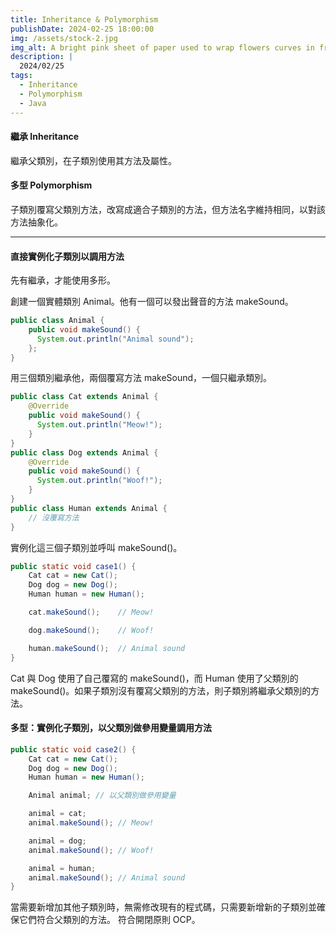 ```yaml
---
title: Inheritance & Polymorphism
publishDate: 2024-02-25 18:00:00
img: /assets/stock-2.jpg
img_alt: A bright pink sheet of paper used to wrap flowers curves in front of rich blue background
description: |
  2024/02/25
tags:
  - Inheritance
  - Polymorphism
  - Java
---
```


#### 繼承 Inheritance

繼承父類別，在子類別使用其方法及屬性。

#### 多型 Polymorphism

子類別覆寫父類別方法，改寫成適合子類別的方法，但方法名字維持相同，以對該方法抽象化。

---

#### 直接實例化子類別以調用方法

先有繼承，才能使用多形。

創建一個實體類別 Animal。他有一個可以發出聲音的方法 makeSound。

```java
public class Animal {
    public void makeSound() {
      System.out.println("Animal sound");
    };
}
```

用三個類別繼承他，兩個覆寫方法 makeSound，一個只繼承類別。

```java
public class Cat extends Animal {
    @Override
    public void makeSound() {
      System.out.println("Meow!");
    }
}
public class Dog extends Animal {
    @Override
    public void makeSound() {
      System.out.println("Woof!");
    }
}
public class Human extends Animal {
    // 沒覆寫方法
}
```

實例化這三個子類別並呼叫 makeSound()。

```java
public static void case1() {
    Cat cat = new Cat();
    Dog dog = new Dog();
    Human human = new Human();

    cat.makeSound();    // Meow!

    dog.makeSound();    // Woof!

    human.makeSound();  // Animal sound
}
```

Cat 與 Dog 使用了自己覆寫的 makeSound()，而 Human 使用了父類別的 makeSound()。如果子類別沒有覆寫父類別的方法，則子類別將繼承父類別的方法。

#### 多型：實例化子類別，以父類別做參用變量調用方法

```java
public static void case2() {
    Cat cat = new Cat();
    Dog dog = new Dog();
    Human human = new Human();

    Animal animal; // 以父類別做參用變量

    animal = cat;
    animal.makeSound(); // Meow!

    animal = dog;
    animal.makeSound(); // Woof!

    animal = human;
    animal.makeSound(); // Animal sound
}
```

當需要新增加其他子類別時，無需修改現有的程式碼，只需要新增新的子類別並確保它們符合父類別的方法。 符合開閉原則 OCP。

